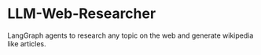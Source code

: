 # LLM-Web-Researcher
LangGraph agents to research any topic on the web and generate wikipedia like articles. 

